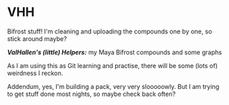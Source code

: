 # VHH

Bifrost stuff!  I'm cleaning and uploading the compounds one by one, so stick around maybe?  

***ValHallen's (little) Helpers:***  my Maya Bifrost compounds and some graphs

As I am using this as Git learning and practise, there will be some (lots of) weirdness I reckon.

Addendum, yes, I'm building a pack, very very slooooowly.  But I am trying to get stuff done most nights, so maybe check back often?

